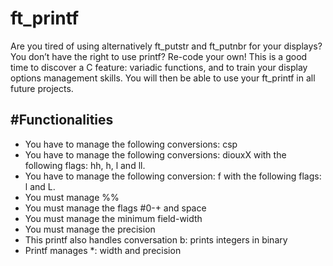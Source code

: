 # ft_printf
Are you tired of using alternatively ft_putstr and ft_putnbr for your displays? You don’t have the right to use printf? Re-code your own! This is a good time to discover a C feature: variadic functions, and to train your display options management skills. You will then be able to use your ft_printf in all future projects.

## #Functionalities
- You have to manage the following conversions: csp
- You have to manage the following conversions: diouxX with the following flags: hh, h, l and ll.
- You have to manage the following conversion: f with the following flags: l and L.
- You must manage %%
- You must manage the flags #0-+ and space
- You must manage the minimum field-width
- You must manage the precision
- This printf also handles conversation b: prints integers in binary
- Printf manages *: width and precision

